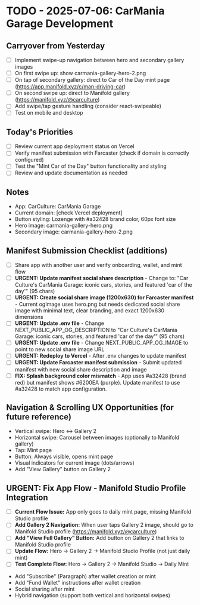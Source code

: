 # TODO - 2025-07-06: CarMania Garage Development

## Carryover from Yesterday
- [ ] Implement swipe-up navigation between hero and secondary gallery images
- [ ] On first swipe up: show carmania-gallery-hero-2.png
- [ ] On tap of secondary gallery: direct to Car of the Day mint page (https://app.manifold.xyz/c/man-driving-car)
- [ ] On second swipe up: direct to Manifold gallery (https://manifold.xyz/@carculture)
- [ ] Add swipe/tap gesture handling (consider react-swipeable)
- [ ] Test on mobile and desktop

## Today's Priorities
- [ ] Review current app deployment status on Vercel
- [ ] Verify manifest submission with Farcaster (check if domain is correctly configured)
- [ ] Test the "Mint Car of the Day" button functionality and styling
- [ ] Review and update documentation as needed

## Notes
- App: CarCulture: CarMania Garage
- Current domain: [check Vercel deployment]
- Button styling: Lozenge with #a32428 brand color, 60px font size
- Hero image: carmania-gallery-hero.png
- Secondary image: carmania-gallery-hero-2.png

## Manifest Submission Checklist (additions)
- [ ] Share app with another user and verify onboarding, wallet, and mint flow
- [ ] **URGENT: Update manifest social share description** - Change to: "Car Culture's CarMania Garage: iconic cars, stories, and featured 'car of the day'" (95 chars)
- [ ] **URGENT: Create social share image (1200x630) for Farcaster manifest** - Current ogImage uses hero.png but needs dedicated social share image with minimal text, clear branding, and exact 1200x630 dimensions
- [ ] **URGENT: Update .env file** - Change NEXT_PUBLIC_APP_OG_DESCRIPTION to "Car Culture's CarMania Garage: iconic cars, stories, and featured 'car of the day'" (95 chars)
- [ ] **URGENT: Update .env file** - Change NEXT_PUBLIC_APP_OG_IMAGE to point to new social share image URL
- [ ] **URGENT: Redeploy to Vercel** - After .env changes to update manifest
- [ ] **URGENT: Update Farcaster manifest submission** - Submit updated manifest with new social share description and image
- [ ] **FIX: Splash background color mismatch** - App uses #a32428 (brand red) but manifest shows #6200EA (purple). Update manifest to use #a32428 to match app configuration.

## Navigation & Scrolling UX Opportunities (for future reference)
- Vertical swipe: Hero <-> Gallery 2
- Horizontal swipe: Carousel between images (optionally to Manifold gallery)
- Tap: Mint page
- Button: Always visible, opens mint page
- Visual indicators for current image (dots/arrows)
- Add "View Gallery" button on Gallery 2

## **URGENT: Fix App Flow - Manifold Studio Profile Integration**
- [ ] **Current Flow Issue:** App only goes to daily mint page, missing Manifold Studio profile
- [ ] **Add Gallery 2 Navigation:** When user taps Gallery 2 image, should go to Manifold Studio profile (https://manifold.xyz/@carculture)
- [ ] **Add "View Full Gallery" Button:** Add button on Gallery 2 that links to Manifold Studio profile
- [ ] **Update Flow:** Hero → Gallery 2 → Manifold Studio Profile (not just daily mint)
- [ ] **Test Complete Flow:** Hero → Gallery 2 → Manifold Studio → Daily Mint
- Add "Subscribe" (Paragraph) after wallet creation or mint
- Add "Fund Wallet" instructions after wallet creation
- Social sharing after mint
- Hybrid navigation (support both vertical and horizontal swipes) 